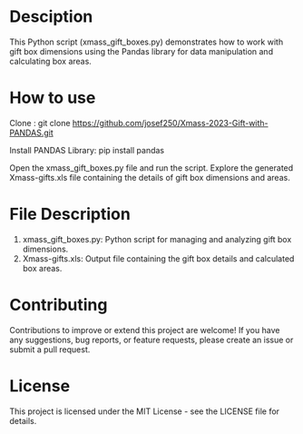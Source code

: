 # Desciption
This Python script (xmass_gift_boxes.py) demonstrates how to work with gift box dimensions using the Pandas library for data manipulation and calculating box areas.
# How to use 

Clone :
git clone https://github.com/josef250/Xmass-2023-Gift-with-PANDAS.git

Install PANDAS Library:
pip install pandas

Open the xmass_gift_boxes.py file and run the script.
Explore the generated Xmass-gifts.xls file containing the details of gift box dimensions and areas.

# File Description 
1. xmass_gift_boxes.py: Python script for managing and analyzing gift box dimensions.
2. Xmass-gifts.xls: Output file containing the gift box details and calculated box areas.

# Contributing
Contributions to improve or extend this project are welcome! If you have any suggestions, bug reports, or feature requests, please create an issue or submit a pull request.

# License
This project is licensed under the MIT License - see the LICENSE file for details.





